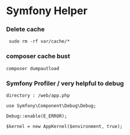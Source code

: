 # Symfony Helper


### Delete cache
	 sudo rm -rf var/cache/*

### composer cache bust 
	composer dumpautload

### Symfony Profiler /  very helpful to debug
	
```
directory : /web/app.php

use Symfony\Component\Debug\Debug;

Debug::enable(E_ERROR);

$kernel = new AppKernel($environment, true);
```

